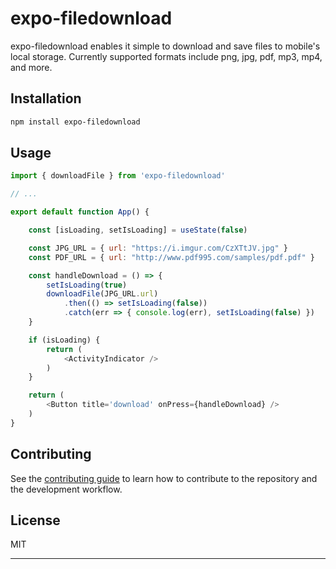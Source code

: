 # expo-filedownload

expo-filedownload enables it simple to download and save files to mobile's local storage.
Currently supported formats include png, jpg, pdf, mp3, mp4, and more.

## Installation

```sh
npm install expo-filedownload
```

## Usage

```js
import { downloadFile } from 'expo-filedownload'

// ...

export default function App() {

    const [isLoading, setIsLoading] = useState(false)

    const JPG_URL = { url: "https://i.imgur.com/CzXTtJV.jpg" }
    const PDF_URL = { url: "http://www.pdf995.com/samples/pdf.pdf" }

    const handleDownload = () => {
        setIsLoading(true)
        downloadFile(JPG_URL.url)
            .then(() => setIsLoading(false))
            .catch(err => { console.log(err), setIsLoading(false) })
    }

    if (isLoading) {
        return (
            <ActivityIndicator />
        )
    }

    return (
        <Button title='download' onPress={handleDownload} />
    )
}
```

## Contributing

See the [contributing guide](CONTRIBUTING.md) to learn how to contribute to the repository and the development workflow.

## License

MIT

---
